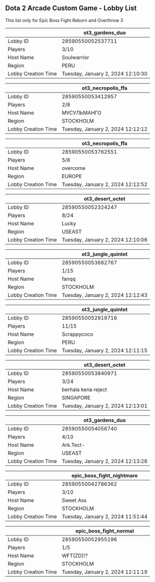 ## Dota 2 Arcade Custom Game - Lobby List

This list only for Epic Boss Fight Reborn and Overthrow 3

|  | ot3_gardens_duo |
| ------ | ------ |
| Lobby ID | 28590550052537711 |
| Players | 3/10 |
| Host Name | Soulwarrior |
| Region | PERU |
| Lobby Creation Time | Tuesday, January 2, 2024 12:10:30 |


|  | ot3_necropolis_ffa |
| ------ | ------ |
| Lobby ID | 28590550053412957 |
| Players | 2/8 |
| Host Name | МУСУЛЬМАНГО |
| Region | STOCKHOLM |
| Lobby Creation Time | Tuesday, January 2, 2024 12:12:12 |


|  | ot3_necropolis_ffa |
| ------ | ------ |
| Lobby ID | 28590550053762551 |
| Players | 5/8 |
| Host Name | overcome |
| Region | EUROPE |
| Lobby Creation Time | Tuesday, January 2, 2024 12:12:52 |


|  | ot3_desert_octet |
| ------ | ------ |
| Lobby ID | 28590550052324247 |
| Players | 8/24 |
| Host Name | Lucky |
| Region | USEAST |
| Lobby Creation Time | Tuesday, January 2, 2024 12:10:06 |


|  | ot3_jungle_quintet |
| ------ | ------ |
| Lobby ID | 28590550053682767 |
| Players | 1/15 |
| Host Name | fanqq |
| Region | STOCKHOLM |
| Lobby Creation Time | Tuesday, January 2, 2024 12:12:43 |


|  | ot3_jungle_quintet |
| ------ | ------ |
| Lobby ID | 28590550052919716 |
| Players | 11/15 |
| Host Name | Scrappycoco |
| Region | PERU |
| Lobby Creation Time | Tuesday, January 2, 2024 12:11:15 |


|  | ot3_desert_octet |
| ------ | ------ |
| Lobby ID | 28590550053840971 |
| Players | 3/24 |
| Host Name | berhala kena reject |
| Region | SINGAPORE |
| Lobby Creation Time | Tuesday, January 2, 2024 12:13:01 |


|  | ot3_gardens_duo |
| ------ | ------ |
| Lobby ID | 28590550054056740 |
| Players | 4/10 |
| Host Name | Ark.Tect- |
| Region | USEAST |
| Lobby Creation Time | Tuesday, January 2, 2024 12:13:26 |


|  | epic_boss_fight_nightmare |
| ------ | ------ |
| Lobby ID | 28590550042786362 |
| Players | 3/10 |
| Host Name | Sweet Ass |
| Region | STOCKHOLM |
| Lobby Creation Time | Tuesday, January 2, 2024 11:51:44 |


|  | epic_boss_fight_normal |
| ------ | ------ |
| Lobby ID | 28590550052955196 |
| Players | 1/5 |
| Host Name | WFT[ZD]!? |
| Region | STOCKHOLM |
| Lobby Creation Time | Tuesday, January 2, 2024 12:11:19 |


